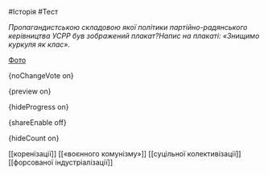 #Історія #Тест

*Пропагандистською складовою якої політики партійно-радянського керівництва УСРР був зображений плакат?Напис на плакаті: «Знищимо куркуля як клас».*

[Фото](https://zno.osvita.ua//doc/images/znotest/49/4969/hist-ukr-prob-2014_31_4969.jpg)

{noChangeVote on}

{preview on}

{hideProgress on}

{shareEnable off}

{hideCount on}

[[коренізації]]
[[«воєнного комунізму»]]
[[суцільної колективізації]]
[[форсованої індустріалізації]]
